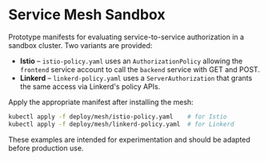 # Service Mesh Sandbox

Prototype manifests for evaluating service-to-service authorization in a sandbox
cluster. Two variants are provided:

* **Istio** – `istio-policy.yaml` uses an `AuthorizationPolicy` allowing the
  `frontend` service account to call the `backend` service with GET and POST.
* **Linkerd** – `linkerd-policy.yaml` uses a `ServerAuthorization` that grants
  the same access via Linkerd's policy APIs.

Apply the appropriate manifest after installing the mesh:

```bash
kubectl apply -f deploy/mesh/istio-policy.yaml    # for Istio
kubectl apply -f deploy/mesh/linkerd-policy.yaml  # for Linkerd
```

These examples are intended for experimentation and should be adapted before
production use.
